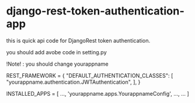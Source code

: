 # django-rest-token-authentication-app


this is quick api code for DjangoRest token authentication.

you should add avobe code in setting.py

!Note! : you should change yourappname 

REST_FRAMEWORK = {
    "DEFAULT_AUTHENTICATION_CLASSES": [
        "yourappname.authentication.JWTAuthentication",
    ],
}

INSTALLED_APPS = [
 ...,
    'yourappname.apps.YourappnameConfig',
 ...,
 ...
]
